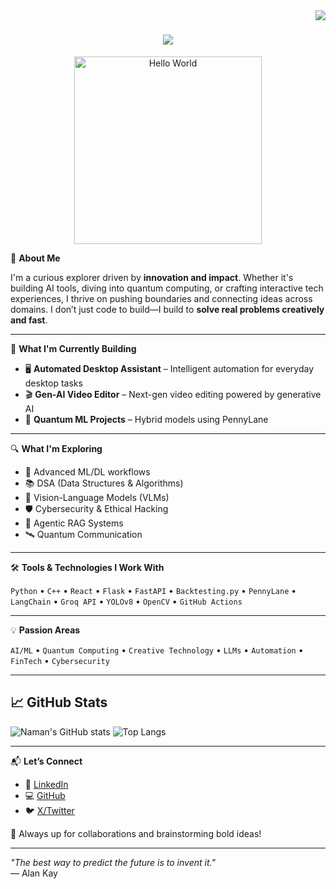 <img align="right" src="https://visitor-badge.laobi.icu/badge?page_id=zumrudu-anka.zumrudu-anka">

<h1 align="center">
  <a href="https://git.io/typing-svg">
    <img src="https://readme-typing-svg.herokuapp.com/?lines=Hello,+There!+👋;+This+is+VANSHIKA+GUPTA....;Nice+to+meet+you!&center=true&size=30">
  </a>
</h1>

<p align="center">
  <img src="https://media1.tenor.com/m/kjXMU4dl8lAAAAAd/hello-world.gif" alt="Hello World" width="300"/>
</p>

🚀 **About Me**

I'm a curious explorer driven by **innovation and impact**. Whether it's building AI tools, diving into quantum computing, or crafting interactive tech experiences, I thrive on pushing boundaries and connecting ideas across domains. I don’t just code to build—I build to **solve real problems creatively and fast**.

---

🧠 **What I'm Currently Building**

- 🖥️ **Automated Desktop Assistant** – Intelligent automation for everyday desktop tasks  
- 🎬 **Gen-AI Video Editor** – Next-gen video editing powered by generative AI  
- 🧪 **Quantum ML Projects** – Hybrid models using PennyLane  

---

🔍 **What I'm Exploring**

- 🧠 Advanced ML/DL workflows  
- 📚 DSA (Data Structures & Algorithms)  
- 🧠 Vision-Language Models (VLMs)  
- 🛡️ Cybersecurity & Ethical Hacking  
- 🤖 Agentic RAG Systems  
- 🛰️ Quantum Communication  

---

🛠️ **Tools & Technologies I Work With**

`Python` • `C++` • `React` • `Flask` • `FastAPI` • `Backtesting.py` • `PennyLane` • `LangChain` • `Groq API` • `YOLOv8` • `OpenCV` • `GitHub Actions`

---

💡 **Passion Areas**

`AI/ML` • `Quantum Computing` • `Creative Technology` • `LLMs` • `Automation` • `FinTech` • `Cybersecurity`

---


## 📈 GitHub Stats

![Naman's GitHub stats](https://github-readme-stats.vercel.app/api?username=namanshetty25&show_icons=true&theme=radical)
![Top Langs](https://github-readme-stats.vercel.app/api/top-langs/?username=namanshetty25&layout=compact&theme=radical)

---

📬 **Let’s Connect**

- 🔗 [LinkedIn](https://www.linkedin.com/in/naman-v-shetty)  
- 💻 [GitHub](https://github.com/namanshetty25)  
- 🐦 [X/Twitter](https://x.com/namanshetty2510)  

🤝 Always up for collaborations and brainstorming bold ideas!

---

_"The best way to predict the future is to invent it."_  
— Alan Kay